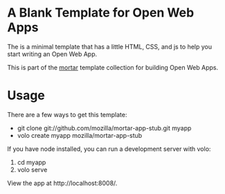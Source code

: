 # A Blank Template for Open Web Apps

The is a minimal template that has a little HTML, CSS, and js to help
you start writing an Open Web App.

This is part of the [mortar](https://github.com/mozilla/mortar/)
template collection for building Open Web Apps.

# Usage

There are a few ways to get this template:

* git clone git://github.com/mozilla/mortar-app-stub.git myapp
* volo create myapp mozilla/mortar-app-stub

If you have node installed, you can run a development server with volo:

1. cd myapp
2. volo serve

View the app at http://localhost:8008/.

